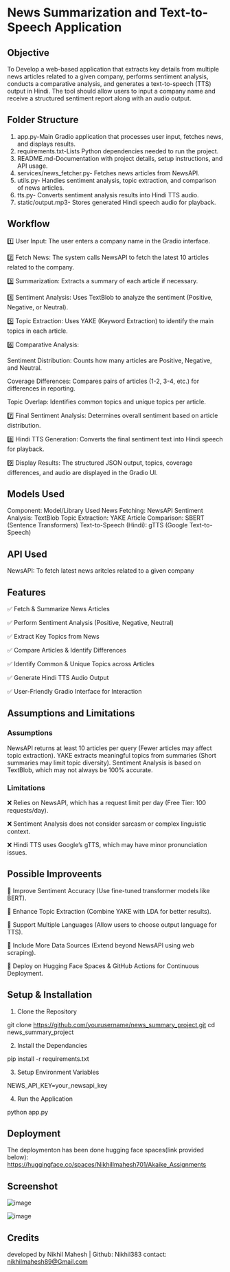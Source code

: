 # News Summarization and Text-to-Speech Application

## Objective

To Develop a web-based application that extracts key details from multiple news articles related to a given company, performs sentiment analysis, conducts a comparative analysis, and generates a text-to-speech (TTS) output in Hindi. The tool should allow users to input a company name and receive a structured sentiment report along with an audio output.

## Folder Structure

1. app.py-Main Gradio application that processes user input, fetches news, and displays results.
2. requirements.txt-Lists Python dependencies needed to run the project.
3. README.md-Documentation with project details, setup instructions, and API usage.
4. services/news_fetcher.py- Fetches news articles from NewsAPI.
5. utils.py- Handles sentiment analysis, topic extraction, and comparison of news articles.
6. tts.py- Converts sentiment analysis results into Hindi TTS audio.
7. static/output.mp3- Stores generated Hindi speech audio for playback.

## Workflow

1️⃣ User Input: The user enters a company name in the Gradio interface.

2️⃣ Fetch News: The system calls NewsAPI to fetch the latest 10 articles related to the company.

3️⃣ Summarization: Extracts a summary of each article if necessary.

4️⃣ Sentiment Analysis: Uses TextBlob to analyze the sentiment (Positive, Negative, or Neutral).

5️⃣ Topic Extraction: Uses YAKE (Keyword Extraction) to identify the main topics in each article.

6️⃣ Comparative Analysis:

Sentiment Distribution: Counts how many articles are Positive, Negative, and Neutral.

Coverage Differences: Compares pairs of articles (1-2, 3-4, etc.) for differences in reporting.

Topic Overlap: Identifies common topics and unique topics per article.

7️⃣ Final Sentiment Analysis: Determines overall sentiment based on article distribution.

8️⃣ Hindi TTS Generation: Converts the final sentiment text into Hindi speech for playback.

9️⃣ Display Results: The structured JSON output, topics, coverage differences, and audio are displayed in the Gradio UI.

## Models Used

Component: Model/Library Used
News Fetching: NewsAPI
Sentiment Analysis: TextBlob
Topic Extraction: YAKE
Article Comparison: SBERT (Sentence Transformers)
Text-to-Speech (Hindi): gTTS (Google Text-to-Speech)

## API Used

NewsAPI: To fetch latest news aritcles related to a given company

## Features

✅ Fetch & Summarize News Articles

✅ Perform Sentiment Analysis (Positive, Negative, Neutral)

✅ Extract Key Topics from News

✅ Compare Articles & Identify Differences

✅ Identify Common & Unique Topics across Articles

✅ Generate Hindi TTS Audio Output

✅ User-Friendly Gradio Interface for Interaction

## Assumptions and Limitations

### Assumptions

NewsAPI returns at least 10 articles per query (Fewer articles may affect topic extraction).
YAKE extracts meaningful topics from summaries (Short summaries may limit topic diversity).
Sentiment Analysis is based on TextBlob, which may not always be 100% accurate.

### Limitations

❌ Relies on NewsAPI, which has a request limit per day (Free Tier: 100 requests/day).

❌ Sentiment Analysis does not consider sarcasm or complex linguistic context.

❌ Hindi TTS uses Google’s gTTS, which may have minor pronunciation issues.

## Possible Improveents

🔹 Improve Sentiment Accuracy (Use fine-tuned transformer models like BERT).

🔹 Enhance Topic Extraction (Combine YAKE with LDA for better results).

🔹 Support Multiple Languages (Allow users to choose output language for TTS).

🔹 Include More Data Sources (Extend beyond NewsAPI using web scraping).

🔹 Deploy on Hugging Face Spaces & GitHub Actions for Continuous Deployment.

## Setup & Installation

1. Clone the Repository

git clone https://github.com/yourusername/news_summary_project.git
cd news_summary_project

2. Install the Dependancies

pip install -r requirements.txt

3. Setup Environment Variables

NEWS_API_KEY=your_newsapi_key

4. Run the Application

python app.py

## Deployment

The deploymenton has been done hugging face spaces(link provided below): https://huggingface.co/spaces/Nikhillmahesh701/Akaike_Assignments

## Screenshot
![image](https://github.com/user-attachments/assets/15406c5f-3fd3-416a-9bbe-5f0fcf4ee7d7)

![image](https://github.com/user-attachments/assets/d5bc2a9b-736f-47db-a9e6-7d8abc8c7e7e)

## Credits

developed by Nikhil Mahesh | Github: Nikhil383
contact: nikhilmahesh89@Gmail.com
